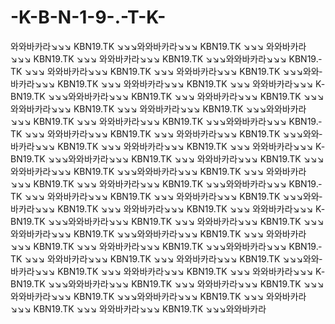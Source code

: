 -K-B-N-1-9-.-T-K-
=================

와­와­바­카­라↘↘↘   K­B­N­1­9­.­T­K   ↘↘↘와­와­바­카­라↘↘↘   K­B­N­1­9­.­T­K   ↘↘↘    와­와­바­카­라↘↘↘   K­B­N­1­9­.­T­K   ↘↘↘   와­와­바­카­라↘↘↘   K­B­N­1­9­.­T­K   ↘↘↘와­와­바­카­라↘↘↘   K­B­N­1­9­.­T­K   ↘↘↘    와­와­바­카­라↘↘↘   K­B­N­1­9­.­T­K   ↘↘↘   와­와­바­카­라↘↘↘   K­B­N­1­9­.­T­K   ↘↘↘와­와­바­카­라↘↘↘   K­B­N­1­9­.­T­K   ↘↘↘    와­와­바­카­라↘↘↘   K­B­N­1­9­.­T­K   ↘↘↘   와­와­바­카­라↘↘↘   K­B­N­1­9­.­T­K   ↘↘↘와­와­바­카­라↘↘↘   K­B­N­1­9­.­T­K   ↘↘↘    와­와­바­카­라↘↘↘   K­B­N­1­9­.­T­K   ↘↘↘   와­와­바­카­라↘↘↘   K­B­N­1­9­.­T­K   ↘↘↘  와­와­바­카­라↘↘↘   K­B­N­1­9­.­T­K   ↘↘↘와­와­바­카­라↘↘↘   K­B­N­1­9­.­T­K   ↘↘↘    와­와­바­카­라↘↘↘   K­B­N­1­9­.­T­K   ↘↘↘와­와­바­카­라↘↘↘   K­B­N­1­9­.­T­K   ↘↘↘    와­와­바­카­라↘↘↘   K­B­N­1­9­.­T­K   ↘↘↘  와­와­바­카­라↘↘↘   K­B­N­1­9­.­T­K   ↘↘↘와­와­바­카­라↘↘↘   K­B­N­1­9­.­T­K   ↘↘↘    와­와­바­카­라↘↘↘   K­B­N­1­9­.­T­K   ↘↘↘   와­와­바­카­라↘↘↘   K­B­N­1­9­.­T­K   ↘↘↘와­와­바­카­라↘↘↘   K­B­N­1­9­.­T­K   ↘↘↘    와­와­바­카­라↘↘↘   K­B­N­1­9­.­T­K   ↘↘↘   와­와­바­카­라↘↘↘   K­B­N­1­9­.­T­K   ↘↘↘와­와­바­카­라↘↘↘   K­B­N­1­9­.­T­K   ↘↘↘    와­와­바­카­라↘↘↘   K­B­N­1­9­.­T­K   ↘↘↘   와­와­바­카­라↘↘↘   K­B­N­1­9­.­T­K   ↘↘↘와­와­바­카­라↘↘↘   K­B­N­1­9­.­T­K   ↘↘↘    와­와­바­카­라↘↘↘   K­B­N­1­9­.­T­K   ↘↘↘   와­와­바­카­라↘↘↘   K­B­N­1­9­.­T­K   ↘↘↘와­와­바­카­라↘↘↘   K­B­N­1­9­.­T­K   ↘↘↘    와­와­바­카­라↘↘↘   K­B­N­1­9­.­T­K   ↘↘↘   와­와­바­카­라↘↘↘   K­B­N­1­9­.­T­K   ↘↘↘와­와­바­카­라↘↘↘   K­B­N­1­9­.­T­K   ↘↘↘    와­와­바­카­라↘↘↘   K­B­N­1­9­.­T­K   ↘↘↘   와­와­바­카­라↘↘↘   K­B­N­1­9­.­T­K   ↘↘↘와­와­바­카­라↘↘↘   K­B­N­1­9­.­T­K   ↘↘↘    와­와­바­카­라↘↘↘   K­B­N­1­9­.­T­K   ↘↘↘   와­와­바­카­라↘↘↘   K­B­N­1­9­.­T­K   ↘↘↘와­와­바­카­라↘↘↘   K­B­N­1­9­.­T­K   ↘↘↘    와­와­바­카­라↘↘↘   K­B­N­1­9­.­T­K   ↘↘↘   와­와­바­카­라↘↘↘   K­B­N­1­9­.­T­K   ↘↘↘와­와­바­카­라↘↘↘   K­B­N­1­9­.­T­K   ↘↘↘    와­와­바­카­라↘↘↘   K­B­N­1­9­.­T­K   ↘↘↘   와­와­바­카­라↘↘↘   K­B­N­1­9­.­T­K   ↘↘↘와­와­바­카­라↘↘↘   K­B­N­1­9­.­T­K   ↘↘↘    와­와­바­카­라↘↘↘   K­B­N­1­9­.­T­K   ↘↘↘   와­와­바­카­라↘↘↘   K­B­N­1­9­.­T­K   ↘↘↘와­와­바­카­라↘↘↘   K­B­N­1­9­.­T­K   ↘↘↘    와­와­바­카­라↘↘↘   K­B­N­1­9­.­T­K   ↘↘↘   와­와­바­카­라↘↘↘   K­B­N­1­9­.­T­K   ↘↘↘와­와­바­카­라
